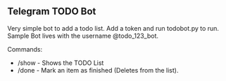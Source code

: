 ## Telegram TODO Bot

Very simple bot to add a todo list. Add a token and run todobot.py to run.
Sample Bot lives with the username @todo\_123\_bot.

Commands:

- /show - Shows the TODO List
- /done - Mark an item as finished (Deletes from the list).
